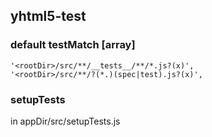 ## yhtml5-test

### default testMatch [array<string>] 

```
'<rootDir>/src/**/__tests__/**/*.js?(x)',
'<rootDir>/src/**/?(*.)(spec|test).js?(x)',
```

### setupTests

in appDir/src/setupTests.js 